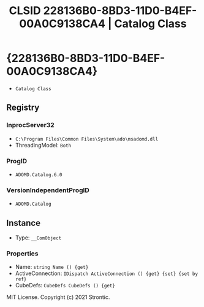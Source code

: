 ﻿---
title: "CLSID 228136B0-8BD3-11D0-B4EF-00A0C9138CA4 | Catalog Class"
excerpt: What is COM-Object CLSID 228136B0-8BD3-11D0-B4EF-00A0C9138CA4?
---

# {228136B0-8BD3-11D0-B4EF-00A0C9138CA4}

* `Catalog Class`

## Registry


### InprocServer32

* `C:\Program Files\Common Files\System\ado\msadomd.dll`
* ThreadingModel: `Both`

### ProgID

* `ADOMD.Catalog.6.0`

### VersionIndependentProgID

* `ADOMD.Catalog`

## Instance

* Type: `__ComObject`

### Properties

* Name: `string Name () {get} `
* ActiveConnection: `IDispatch ActiveConnection () {get} {set} {set by ref}`
* CubeDefs: `CubeDefs CubeDefs () {get} `

MIT License. Copyright (c) 2021 Strontic.


